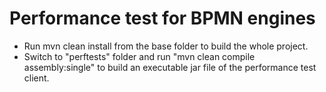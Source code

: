 Performance test for BPMN engines
==================================

- Run mvn clean install from the base folder to build the whole project.
- Switch to "perftests" folder and run "mvn clean compile assembly:single" to build an executable jar file of the performance test client. 
